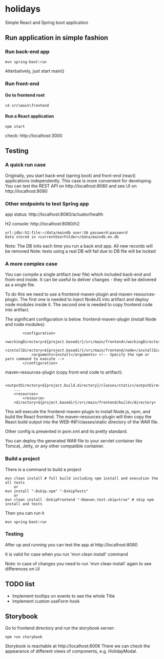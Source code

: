# holidays
Simple React and Spring boot application

## Run application in simple fashion


### Run back-end app
```
mvn spring-boot:run
``` 

Alterbatively, just start main()

### Run front-end
#### Go to frontend root
``` 
cd src\main\frontend
``` 

#### Run a React application
```
npm start 
``` 

check: http://localhost:3000


## Testing
### A quick run case
Originally, you start back-end (spring boot) and front-end (react) applications independently.
This case is more convenient for developing.
You can test the REST API on http://localhost:8080
and see UI on http://localhost:8080

### Other endpoints to test Spring app
app status: http://localhost:8080/actuator/health

H2 console: http://localhost:8080/h2

    url:jdbc:h2:file:~/data/maindb user:SA password:password
    Data stored in <currentUserFolder>/data/maindb.mv.db

Note: The DB inits each time you run a back end app. All new records will be removed
Note: tests using a real DB will fail due to DB file will be locked

### A more complex case
You can compile a single artifact (war file) which included back-end and front-end inside.
It can be useful to deliver changes - they will be delivered as a single file.

To do this we need to use a frontend-maven-plugin and maven-resources-plugin.
The first one is needed to inject NodeJS into artifact and deploy node modules inside it.
The second one is needed to copy frontend code into artifact.

The significant configuration is below.
frontend-maven-plugin (install Node and node modules):
```
		<configuration>
			<workingDirectory>${project.basedir}/src/main/frontend</workingDirectory>
			<installDirectory>${project.basedir}/src/main/frontend/node</installDirectory>
			<arguments>install</arguments> <!-- Specify the npm or yarn command to execute -->
		</configuration>
```
maven-resources-plugin (copy front-end code to artifact):
```
    <outputDirectory>${project.build.directory}/classes/static</outputDirectory>
    ...
    <resources>
		<resource>
	<directory>${project.basedir}/src/main/frontend/build</directory>
```
This will execute the frontend-maven-plugin to install Node.js, npm, and build the React frontend. 
The maven-resources-plugin will then copy the React build output into the WEB-INF/classes/static directory of the WAR file.

Other config is presented in pom.xml and its pretty standard.

You can deploy the generated WAR file to your servlet container like Tomcat, Jetty, or any other compatible container.

### Build a project
There is a command to build a project
```
mvn clean install # full build including npm install and execution the all tests
    or 
mvn install "-Dskip.npm" "-DskipTests"
    or
mvn clean install -DskipFrontend "-Dmaven.test.skip=true" # skip npm install and tests
```

Then you can run it
```
mvn spring-boot:run
```

### Testing  
After up and running you can test the app at
http://localhost:8080

It is valid for case when you run 'mvn clean install' command

Note: in case of changes you need to run 'mvn clean install' again to see differences on UI

## TODO list 
* Implement tooltips on events to see the whole Title
* Implement custom useForm hook

## Storybook
Go to frontend directory and run the storybook server:
```
npm run storybook
```
Storybook is reachable at http://localhost:6006
There we can check the appearance of different views of components, e.g. HolidayModal. 
